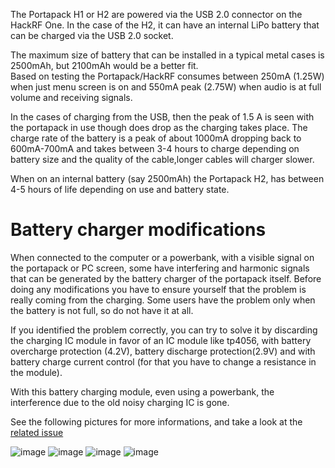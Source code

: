 The Portapack H1 or H2 are powered via the USB 2.0 connector on the HackRF One. In the case of the H2, it can have an internal LiPo battery that can be charged via the USB 2.0 socket. 

The maximum size of battery that can be installed in a typical metal cases is 2500mAh, but 2100mAh would be a better fit.  
Based on testing the Portapack/HackRF consumes between 250mA (1.25W) when just menu screen is on and 550mA peak (2.75W) when audio is at full volume and receiving signals.

In the cases of charging from the USB, then the peak of 1.5 A is seen with the portapack in use though does drop as the charging takes place. The charge rate of the battery is a peak of about 1000mA dropping back to 600mA-700mA and takes between 3-4 hours to charge depending on battery size and the quality of the cable,longer cables will charger slower.

When on an internal battery (say 2500mAh) the Portapack H2, has between 4-5 hours  of life depending on use and battery state. 

# Battery charger modifications 

When connected to the computer or a powerbank, with a visible signal on the portapack or PC screen, some have interfering and harmonic signals that can be generated by the battery charger of the portapack itself. Before doing any modifications you have to ensure yourself that the problem is really coming from the charging. Some users have the problem only when the battery is not full, so do not have it at all.

If you identified the problem correctly, you can try to solve it by discarding the charging IC module in favor of an IC module like tp4056, with battery overcharge protection (4.2V), battery discharge protection(2.9V) and with battery charge current control (for that you have to change a resistance in the module).

With this battery charging module, even using a powerbank, the interference due to the old noisy charging IC is gone.

See the following pictures for more informations, and take a look at the [related issue](https://github.com/eried/portapack-mayhem/issues/898)

![image](https://user-images.githubusercontent.com/3157857/234560558-0c103541-3309-4f44-bd3c-e0bf067b8d17.png)
![image](https://user-images.githubusercontent.com/3157857/234560580-4cc392a7-dab1-462c-bd83-c82f228bab66.png)
![image](https://user-images.githubusercontent.com/3157857/234560601-682dbd84-1e2b-4ea0-b6e5-904fad1be29c.png)
![image](https://user-images.githubusercontent.com/3157857/234560472-7ff0dbd2-adf6-4b6f-824f-038d6206bb2e.png)

